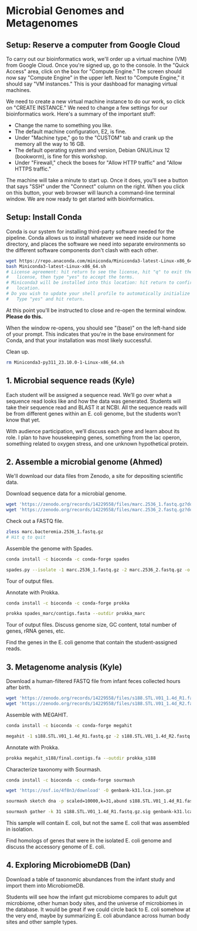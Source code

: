 # Microbial Genomes and Metagenomes

## Setup: Reserve a computer from Google Cloud

To carry out our bioinformatics work, we'll order up a virtual machine
(VM) from Google Cloud. Once you're signed up, go to the console. In
the "Quick Access" area, click on the box for "Compute Engine." The
screen should now say "Compute Engine" in the upper left. Next to
"Compute Engine," it should say "VM instances." This is your dashboad
for managing virtual machines.

We need to create a new virtual machine instance to do our work, so
click on "CREATE INSTANCE." We need to change a few settings for our
bioinformatics work. Here's a summary of the important stuff:

* Change the name to something you like.
* The default machine configuration, E2, is fine.
* Under "Machine type," go to the "CUSTOM" tab and crank up the
  memory all the way to 16 GB.
* The default operating system and version, Debian GNU/Linux 12 (bookworm),
  is fine for this workshop.
* Under "Firewall," check the boxes for "Allow HTTP traffic" and
  "Allow HTTPS traffic."

The machine will take a minute to start up. Once it does, you'll see a
button that says "SSH" under the "Connect" column on the right. When
you click on this button, your web browser will launch a command-line
terminal window. We are now ready to get started with bioinformatics.

## Setup: Install Conda

Conda is our system for installing third-party software needed for the
pipeline. Conda allows us to install whatever we need inside our home
directory, and places the software we need into separate environments
so the different software components don't clash with each other.

```bash
wget https://repo.anaconda.com/miniconda/Miniconda3-latest-Linux-x86_64.sh
bash Miniconda3-latest-Linux-x86_64.sh
# License agreement: hit return to see the license, hit "q" to exit the
#   license, then type "yes" to accept the terms.
# Miniconda3 will be installed into this location: hit return to confirm the
#   location.
# Do you wish to update your shell profile to automatically initialize conda?
#   Type "yes" and hit return.
```

At this point you'll be instructed to close and re-open the terminal
window. **Please do this.**

When the window re-opens, you should see "(base)" on the left-hand
side of your prompt. This indicates that you're in the base
environment for Conda, and that your installation was most likely
successful.

Clean up.

```bash
rm Miniconda3-py311_23.10.0-1-Linux-x86_64.sh
```

## 1. Microbial sequence reads (Kyle)

Each student will be assigned a sequence read. We’ll go over what a
sequence read looks like and how the data was generated. Students will
take their sequence read and BLAST it at NCBI. All the sequence reads
will be from different genes within an E. coli genome, but the
students won’t know that yet.

With audience participation, we’ll discuss each gene and learn about
its role.  I plan to have housekeeping genes, something from the lac
operon, something related to oxygen stress, and one unknown
hypothetical protein.

## 2. Assemble a microbial genome (Ahmed)

We'll download our data files from Zenodo, a site for depositing
scientific data.

Download sequence data for a microbial genome.

```bash
wget 'https://zenodo.org/records/14229558/files/marc.2536_1.fastq.gz?download=1' -O marc.2536_1.fastq.gz
wget 'https://zenodo.org/records/14229558/files/marc.2536_2.fastq.gz?download=1' -O marc.2536_2.fastq.gz
```

Check out a FASTQ file.

```bash
zless marc.bacteremia.2536_1.fastq.gz
# Hit q to quit
```

Assemble the genome with Spades.

```bash
conda install -c bioconda -c conda-forge spades
```

```bash
spades.py --isolate -1 marc.2536_1.fastq.gz -2 marc.2536_2.fastq.gz -o spades_marc
```

Tour of output files.

Annotate with Prokka.

```bash
conda install -c bioconda -c conda-forge prokka
```

```bash
prokka spades_marc/contigs.fasta --outdir prokka_marc
```

Tour of output files. Discuss genome size, GC content, total number of
genes, rRNA genes, etc.

Find the genes in the E. coli genome that contain the student-assigned
reads.

## 3. Metagenome analysis (Kyle)

Download a human-filtered FASTQ file from infant feces collected hours
after birth.

```bash
wget 'https://zenodo.org/records/14229558/files/s188.STL.V01_1.4d_R1.fastq.gz?download=1' -O s188.STL.V01_1.4d_R1.fastq.gz
wget 'https://zenodo.org/records/14229558/files/s188.STL.V01_1.4d_R2.fastq.gz?download=1' -O s188.STL.V01_1.4d_R2.fastq.gz
```

Assemble with MEGAHIT.

```bash
conda install -c bioconda -c conda-forge megahit
```

```bash
megahit -1 s188.STL.V01_1.4d_R1.fastq.gz -2 s188.STL.V01_1.4d_R2.fastq.gz -o megahit_s188
```

Annotate with Prokka.

```bash
prokka megahit_s188/final.contigs.fa --outdir prokka_s188
```

Characterize taxonomy with Sourmash.

```bash
conda install -c bioconda -c conda-forge sourmash
```

```bash
wget 'https://osf.io/4f8n3/download' -O genbank-k31.lca.json.gz
```

```bash
sourmash sketch dna -p scaled=10000,k=31,abund s188.STL.V01_1.4d_R1.fastq.gz --name-from-first
```

```bash
sourmash gather -k 31 s188.STL.V01_1.4d_R1.fastq.gz.sig genbank-k31.lca.json.gz
```

This sample will contain E. coli, but not the same E. coli that was
assembled in isolation.

Find homologs of genes that were in the isolated E. coli genome and
discuss the accessory genome of E. coli.

## 4. Exploring MicrobiomeDB (Dan)

Download a table of taxonomic abundances from the infant study and
import them into MicrobiomeDB.

Students will see how the infant gut microbiome compares to adult gut
microbiome, other human body sites, and the universe of microbiomes in
the database. It would be great if we could circle back to E. coli
somehow at the very end, maybe by summarizing E. coli abundance across
human body sites and other sample types.
